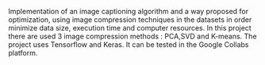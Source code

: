 
Implementation of an image captioning algorithm and a way proposed for optimization, using image compression techniques in the datasets in order minimize data size, execution time and computer resources. In this project there are used 3 image compression methods : PCA,SVD and K-means. The project uses Tensorflow and Keras. It can be tested in the Google Collabs platform.

